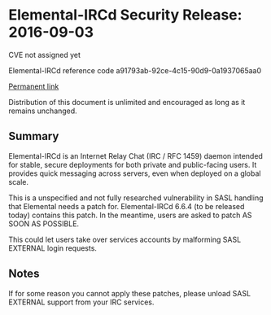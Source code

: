 Elemental-IRCd Security Release: 2016-09-03
===========================================

CVE not assigned yet

Elemental-IRCd reference code a91793ab-92ce-4c15-90d9-0a1937065aa0

[Permanent link](https://elemental-ircd.com/security/a91793ab-92ce-4c15-90d9-0a1937065aa0)

Distribution of this document is unlimited and encouraged as long as it remains
unchanged.

Summary
-------

Elemental-IRCd is an Internet Relay Chat (IRC / RFC 1459) daemon intended for
stable, secure deployments for both private and public-facing users. It
provides quick messaging across servers, even when deployed on a global scale.

This is a unspecified and not fully researched vulnerability in SASL handling
that Elemental needs a patch for. Elemental-IRCd 6.6.4 (to be released today)
contains this patch. In the meantime, users are asked to patch AS SOON AS
POSSIBLE.

This could let users take over services accounts by malforming SASL EXTERNAL
login requests.

Notes
-----

If for some reason you cannot apply these patches, please unload SASL EXTERNAL
support from your IRC services.
